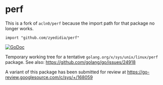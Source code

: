 perf
========

This is a fork of `acln0/perf` because the import path for that package no longer works.

`import "github.com/zyedidia/perf"`

[![GoDoc](https://godoc.org/github.com/zyedidia/perf?status.svg)](https://godoc.org/github.com/zyedidia/perf)

Temporary working tree for a tentative `golang.org/x/sys/unix/linux/perf` package. See also: https://github.com/golang/go/issues/24918

A variant of this package has been submitted for review at https://go-review.googlesource.com/c/sys/+/168059
